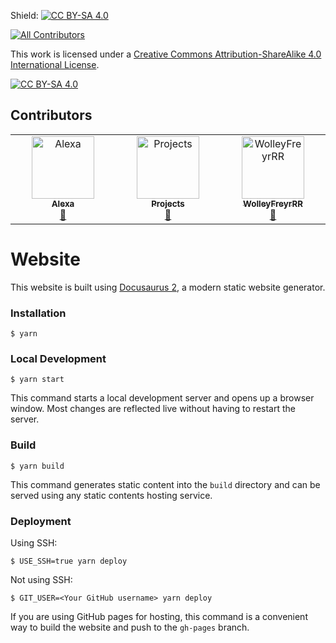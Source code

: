 Shield: [![CC BY-SA 4.0][cc-by-sa-shield]][cc-by-sa]
<!-- ALL-CONTRIBUTORS-BADGE:START - Do not remove or modify this section -->
[![All Contributors](https://img.shields.io/badge/all_contributors-3-orange.svg?style=flat-square)](#contributors-)
<!-- ALL-CONTRIBUTORS-BADGE:END -->

This work is licensed under a
[Creative Commons Attribution-ShareAlike 4.0 International License][cc-by-sa].

[![CC BY-SA 4.0][cc-by-sa-image]][cc-by-sa]



## Contributors

<!-- ALL-CONTRIBUTORS-LIST:START - Do not remove or modify this section -->
<!-- prettier-ignore-start -->
<!-- markdownlint-disable -->
<table>
  <tbody>
    <tr>
      <td align="center" valign="top" width="14.28%"><a href="https://rec.net/user/Alexa"><img src="https://avatars.githubusercontent.com/u/53471801?v=4?s=100" width="100px;" alt="Alexa"/><br /><sub><b>Alexa</b></sub></a><br /><a href="https://github.com/Alexa-RR/StudioDocs/commits?author=Alexa-RR" title="Documentation">📖</a></td>
      <td align="center" valign="top" width="14.28%"><a href="https://github.com/projects-rr"><img src="https://avatars.githubusercontent.com/u/131033778?v=4?s=100" width="100px;" alt="Projects"/><br /><sub><b>Projects</b></sub></a><br /><a href="https://github.com/Alexa-RR/StudioDocs/commits?author=projects-rr" title="Documentation">📖</a></td>
      <td align="center" valign="top" width="14.28%"><a href="https://github.com/WolleyFreyrRR"><img src="https://avatars.githubusercontent.com/u/143228531?v=4?s=100" width="100px;" alt="WolleyFreyrRR"/><br /><sub><b>WolleyFreyrRR</b></sub></a><br /><a href="https://github.com/Alexa-RR/StudioDocs/commits?author=WolleyFreyrRR" title="Documentation">📖</a></td>
    </tr>
  </tbody>
</table>

<!-- markdownlint-restore -->
<!-- prettier-ignore-end -->

<!-- ALL-CONTRIBUTORS-LIST:END -->


# Website

This website is built using [Docusaurus 2](https://docusaurus.io/), a modern static website generator.

### Installation

```
$ yarn
```

### Local Development

```
$ yarn start
```

This command starts a local development server and opens up a browser window. Most changes are reflected live without having to restart the server.

### Build

```
$ yarn build
```

This command generates static content into the `build` directory and can be served using any static contents hosting service.

### Deployment

Using SSH:

```
$ USE_SSH=true yarn deploy
```

Not using SSH:

```
$ GIT_USER=<Your GitHub username> yarn deploy
```

If you are using GitHub pages for hosting, this command is a convenient way to build the website and push to the `gh-pages` branch.



[cc-by-sa]: http://creativecommons.org/licenses/by-sa/4.0/
[cc-by-sa-image]: https://licensebuttons.net/l/by-sa/4.0/88x31.png
[cc-by-sa-shield]: https://img.shields.io/badge/License-CC%20BY--SA%204.0-lightgrey.svg
